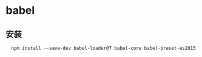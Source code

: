 # babel

## 安装

```shell
  npm install --save-dev babel-loader@7 babel-core babel-preset-es2015
```
<!-- 安装 babel 的同时需要安装 babel-core , 这是核心, 同时安装babel-preset-es2015 来使用配置 (babel-preset-env env: environment 环境的缩写, 这样来安装的还需要配置 babelrc 文件)-->
